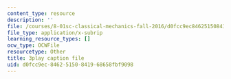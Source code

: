 ```yaml
---
content_type: resource
description: ''
file: /courses/8-01sc-classical-mechanics-fall-2016/d0fcc9ec84625150841968658fbf9098_L5jhg4q1Xvo.vtt
file_type: application/x-subrip
learning_resource_types: []
ocw_type: OCWFile
resourcetype: Other
title: 3play caption file
uid: d0fcc9ec-8462-5150-8419-68658fbf9098
---
```

